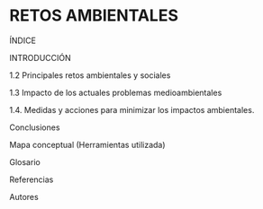 # RETOS AMBIENTALES


ÍNDICE

INTRODUCCIÓN

1.2 Principales retos ambientales y sociales

1.3 Impacto de los actuales problemas medioambientales

1.4. Medidas y acciones para minimizar los impactos ambientales.

Conclusiones

Mapa conceptual (Herramientas utilizada)

Glosario

Referencias

Autores
